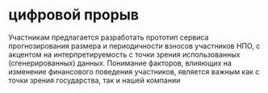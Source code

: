 # цифровой прорыв
Участникам предлагается разработать прототип сервиса прогнозирования размера и периодичности взносов участников НПО, с акцентом на интерпретируемость с точки зрения использованных (сгенерированных) данных. Понимание факторов, влияющих на изменение финансового поведения участников, является важным как с точки зрения государства, так и нашей компании
